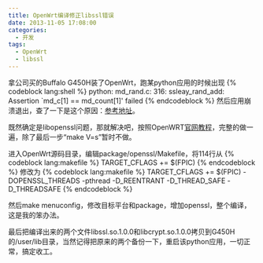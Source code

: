 ```yaml
---
title: OpenWrt编译修正libssl错误
date: 2013-11-05 17:08:00
categories:
  - 开发
tags:
  - OpenWrt
  - libssl
---
```

拿公司买的Buffalo G450H装了OpenWrt，跑某python应用的时候出现
{% codeblock lang:shell %}
python: md_rand.c: 316: ssleay_rand_add: Assertion `md_c[1] == md_count[1]' failed
{% endcodeblock %}
然后应用崩溃退出，查了一下是这个原因：[参考地址](http://xuguang.info/blog/2013/02/solve-openwrt-python-md-rand-error/)。

既然确定是libopenssl问题，那就解决吧，按照OpenWRT[官网教程](http://wiki.openwrt.org/doc/howto/easy.build)，完整的做一遍，除了最后一步“make V=s”暂时不做。

进入OpenWrt源码目录，编辑package/openssl/Makefile，将114行从
{% codeblock lang:makefile %}
TARGET_CFLAGS += $(FPIC)
{% endcodeblock %}
修改为
{% codeblock lang:makefile %}
TARGET_CFLAGS += $(FPIC) -DOPENSSL_THREADS -pthread -D_REENTRANT -D_THREAD_SAFE -D_THREADSAFE
{% endcodeblock %}

然后make menuconfig，修改目标平台和package，增加openssl，整个编译，这是我的笨办法。

最后把编译出来的两个文件libssl.so.1.0.0和libcrypt.so.1.0.0拷贝到G450H的/user/lib目录，当然记得把原来的两个备份一下，重启该python应用，一切正常，搞定收工。
